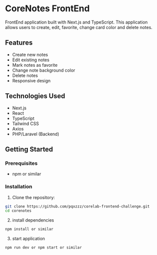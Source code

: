 # CoreNotes FrontEnd

FrontEnd application built with Next.js and TypeScript. This application allows users to create, edit, favorite, change card color and delete notes.

## Features

- Create new notes
- Edit existing notes
- Mark notes as favorite
- Change note background color
- Delete notes
- Responsive design

## Technologies Used

- Next.js
- React
- TypeScript
- Tailwind CSS
- Axios
- PHP/Laravel (Backend)

## Getting Started

### Prerequisites

- npm or similar

### Installation

1. Clone the repository:

```bash
git clone https://github.com/pqxzzz/corelab-frontend-challenge.git
cd corenotes
```

2. install dependencies

```bash
npm install or similar
```

3. start application

```bash
npm run dev or npm start or similar
```
